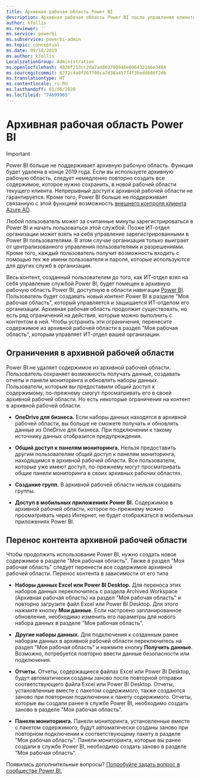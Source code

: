 ```yaml
---
title: Архивная рабочая область Power BI
description: Архивная рабочая область Power BI после управления клиентом Office 365
author: kfollis
ms.reviewer: ''
ms.service: powerbi
ms.subservice: powerbi-admin
ms.topic: conceptual
ms.date: 09/18/2019
ms.author: kfollis
LocalizationGroup: Administration
ms.openlocfilehash: 403bf213cc2da7ad803780946e606433166e3484
ms.sourcegitcommit: 6272c4a0f267708ca7d38a45774f3bedd680f2d6
ms.translationtype: HT
ms.contentlocale: ru-RU
ms.lasthandoff: 01/06/2020
ms.locfileid: "74699965"
---
```

# <a name="power-bi-archived-workspace"></a>Архивная рабочая область Power BI

> [!IMPORTANT]
> Power BI больше не поддерживает архивную рабочую область. Функция будет удалена в конце 2019 года. Если вы используете архивную рабочую область, следует немедленно повторно создать все содержимое, которое нужно сохранить, в новой рабочей области текущего клиента. Непрерывный доступ к архивной рабочей области не гарантируется. Кроме того, Power BI больше не поддерживает связанную с этой функцией возможность [внешнего контроля клиента Azure AD](service-admin-faq.md#what-is-the-process-to-manage-a-tenant-created-by-microsoft-for-my-users).

Любой пользователь может за считанные минуты зарегистрироваться в Power BI и начать пользоваться этой службой.  Позже ИТ-отдел организации может взять на себя управление зарегистрированными в Power BI пользователями.  В этом случае организация только выиграет от централизованного управления пользователями и разрешениями. Кроме того, каждый пользователь получит возможность входить с помощью тех же имени пользователя и пароля, которые используются для других служб в организации.

Весь контент, созданный пользователем до того, как ИТ-отдел взял на себя управление службой Power BI, будет помещен в архивную рабочую область Power BI, доступную в области навигации [Power BI](https://app.powerbi.com). Пользователь будет создавать новый контент Power BI в разделе "Моя рабочая область", который управляется и защищается ИТ-отделом его организации.  Архивная рабочая область продолжит существовать, но есть ряд ограничений на действия, которые можно выполнить с контентом в ней.  Чтобы устранить эти ограничения, перенесите содержимое из архивной рабочей области в раздел "Моя рабочая область", которым управляет ИТ-отдел вашей организации.

## <a name="restrictions-in-your-archived-workspace"></a>Ограничения в архивной рабочей области

Power BI не удаляет содержимое из архивной рабочей области. Пользователь сохраняет возможность получать данные, создавать отчеты и панели мониторинга и обновлять наборы данных. Пользователи, которым вы предоставили общий доступ к содержимому, по-прежнему смогут просматривать его в своей архивной рабочей области. Но есть некоторые ограничения на контент в архивной рабочей области.

* **OneDrive для бизнеса.** Если наборы данных находятся в архивной рабочей области, вы больше не сможете получать и обновлять данные из OneDrive для бизнеса.  При подключении к такому источнику данных отобразится предупреждения.

* **Общий доступ к панелям мониторинга.** Нельзя предоставить другим пользователям общий доступ к панелям мониторинга, находящимся в архивной рабочей области.  Все пользователи, которые уже имеют доступ, по-прежнему могут просматривать общие панели мониторинга в своих архивных рабочих областях.

* **Создание групп.** В архивной рабочей области нельзя создавать группы.

* **Доступ в мобильных приложениях Power BI.** Содержимое в архивной рабочей области, которое по-прежнему можно просматривать через Интернет, не будет отображаться в мобильных приложениях Power BI.

## <a name="migrating-content-in-your-archived-workspace"></a>Перенос контента архивной рабочей области

Чтобы продолжить использование Power BI, нужно создать новое содержимое в разделе "Моя рабочая область". Также в раздел "Моя рабочая область" следует перенести все содержимое архивной рабочей области.  Перенос контента в зависимости от его типа

* **Наборы данных Excel или Power BI Desktop.** Для переноса этих наборов данных переключитесь с раздела Archived Workspace (Архивная рабочая область) на раздел "Моя рабочая область" и повторно загрузите файл Excel или Power BI Desktop. Для этого нажмите кнопку **Мои данные**.  Если настроено запланированное обновление, необходимо изменить его параметры для нового набора данных в разделе "Моя рабочая область".

* **Другие наборы данных.** Для подключения к созданным ранее наборам данных в архивной рабочей области переключитесь на раздел "Моя рабочая область" и нажмите кнопку **Получить данные**.  Возможно, потребуется повторно ввести данные безопасности или подключения.

* **Отчеты.** Отчеты, содержащиеся файлах Excel или Power BI Desktop, будут автоматически созданы заново после повторной отправки соответствующего файла Excel или Power BI Desktop. Отчеты, установленные вместе с пакетом содержимого, также создаются заново при повторном подключении к пакету содержимого. Отчеты, которые вы создали ранее в службе Power BI, необходимо создать заново в разделе "Моя рабочая область".

* **Панели мониторинга.** Панели мониторинга, установленные вместе с пакетом содержимого, будут автоматически созданы заново при повторном подключении к соответствующему пакету в разделе "Моя рабочая область". Панели мониторинга, которые вы ранее создали в службе Power BI, необходимо создать заново в разделе "Моя рабочая область".

Появились дополнительные вопросы? [Попробуйте задать вопрос в сообществе Power BI.](https://community.powerbi.com/)

